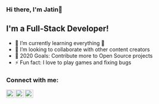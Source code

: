 ### Hi there, I'm Jatin👋


## I'm a Full-Stack Developer!

- 🌱 I’m currently learning everything 🤣
- 👯 I’m looking to collaborate with other content creators
- 🥅 2020 Goals: Contribute more to Open Source projects
- ⚡ Fun fact: I love to play games and fixing bugs

### Connect with me:

[<img align="left" alt="jatinparmar96 | Twitter" width="22px" src="https://cdn.jsdelivr.net/npm/simple-icons@v3/icons/twitter.svg" />][twitter]
[<img align="left" alt="jatinparmar96 | LinkedIn" width="22px" src="https://cdn.jsdelivr.net/npm/simple-icons@v3/icons/linkedin.svg" />][linkedin]
[<img align="left" alt="jatinparmar96 | Instagram" width="22px" src="https://cdn.jsdelivr.net/npm/simple-icons@v3/icons/instagram.svg" />][instagram]

<br />



[twitter]: https://twitter.com/jatinparmar96
[instagram]: https://instagram.com/jatin.parmar12
[linkedin]: https://linkedin.com/in/jatin-parmar-88b252129
